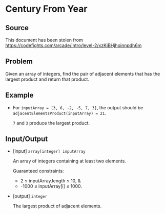 Century From Year
=================

Source
------

This document has been stolen from <https://codefights.com/arcade/intro/level-2/xzKiBHjhoinnpdh6m>

Problem
-------

Given an array of integers, find the pair of adjacent elements that has the largest product and return that product.

Example
-------

  * For `inputArray = [3, 6, -2, -5, 7, 3]`, the output should be `adjacentElementsProduct(inputArray) = 21`.

    `7` and `3` produce the largest product.

Input/Output
------------

  * \[input\] `array[integer] inputArray`

    An array of integers containing at least two elements.

    Guaranteed constraints:

      * 2 ≤ inputArray.length ≤ 10, &
      * -1000 ≤ inputArray[i] ≤ 1000.

  * \[output\] `integer`

    The largest product of adjacent elements.
